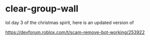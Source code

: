 # clear-group-wall 


lol day 3 of the christmas spirit, here is an updated version of


https://devforum.roblox.com/t/scam-remove-bot-working/253922
